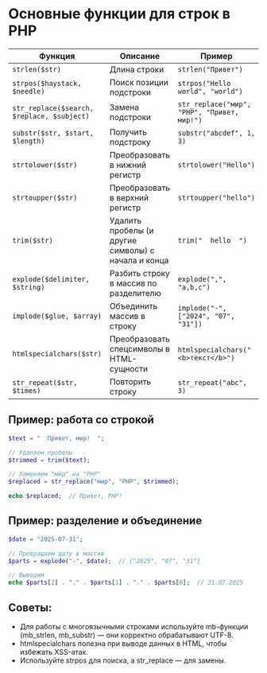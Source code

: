 # Основные функции для строк в PHP
| Функция                                    | Описание                                            | Пример                                      | Результат                    |
| ------------------------------------------ | --------------------------------------------------- | ------------------------------------------- | ---------------------------- |
| `strlen($str)`                             | Длина строки                                        | `strlen("Привет")`                          | `6`                          |
| `strpos($haystack, $needle)`               | Поиск позиции подстроки                             | `strpos("Hello world", "world")`            | `6`                          |
| `str_replace($search, $replace, $subject)` | Замена подстроки                                    | `str_replace("мир", "PHP", "Привет, мир!")` | `"Привет, PHP!"`             |
| `substr($str, $start, $length)`            | Получить подстроку                                  | `substr("abcdef", 1, 3)`                    | `"bcd"`                      |
| `strtolower($str)`                         | Преобразовать в нижний регистр                      | `strtolower("Hello")`                       | `"hello"`                    |
| `strtoupper($str)`                         | Преобразовать в верхний регистр                     | `strtoupper("hello")`                       | `"HELLO"`                    |
| `trim($str)`                               | Удалить пробелы (и другие символы) с начала и конца | `trim("  hello  ")`                         | `"hello"`                    |
| `explode($delimiter, $string)`             | Разбить строку в массив по разделителю              | `explode(",", "a,b,c")`                     | `["a", "b", "c"]`            |
| `implode($glue, $array)`                   | Объединить массив в строку                          | `implode("-", ["2024", "07", "31"])`        | `"2024-07-31"`               |
| `htmlspecialchars($str)`                   | Преобразовать спецсимволы в HTML-сущности           | `htmlspecialchars("<b>текст</b>")`          | `"&lt;b&gt;текст&lt;/b&gt;"` |
| `str_repeat($str, $times)`                 | Повторить строку                                    | `str_repeat("abc", 3)`                      | `"abcabcabc"`                |


## Пример: работа со строкой
```php
$text = "  Привет, мир!  ";

// Удаляем пробелы
$trimmed = trim($text);

// Заменяем "мир" на "PHP"
$replaced = str_replace("мир", "PHP", $trimmed);

echo $replaced;  // Привет, PHP!
```

## Пример: разделение и объединение
```php
$date = "2025-07-31";

// Превращаем дату в массив
$parts = explode("-", $date);  // ["2025", "07", "31"]

// Выводим
echo $parts[2] . "." . $parts[1] . "." . $parts[0];  // 31.07.2025
```

## Советы:
- Для работы с многоязычными строками используйте mb-функции (mb_strlen, mb_substr) — они корректно обрабатывают UTF-8.
- htmlspecialchars полезна при выводе данных в HTML, чтобы избежать XSS-атак.
- Используйте strpos для поиска, а str_replace — для замены.
